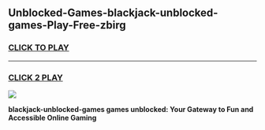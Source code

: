 
## Unblocked-Games-blackjack-unblocked-games-Play-Free-zbirg
<h3>
<a href="https://premium76.site?title=blackjack-unblocked-games&ref=21A">CLICK TO PLAY</a></h3>
<hr>

<h3>
<a href="https://premium76.site?title=blackjack-unblocked-games&ref=21A">CLICK 2 PLAY</a>
  
</h3>

<a href="https://premium76.site?title=blackjack-unblocked-games&ref=21A"><img src="https://clearcache.store/games.png"></a>


**blackjack-unblocked-games games unblocked: Your Gateway to Fun and Accessible Online Gaming**

